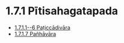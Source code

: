 

# 1.7.1 Pītisahagatapada

* [1.7.1.1--6 Paṭiccādivāra](1.7.1/1.7.1.1--6.md)
* [1.7.1.7 Pañhāvāra](1.7.1/1.7.1.7.md)



